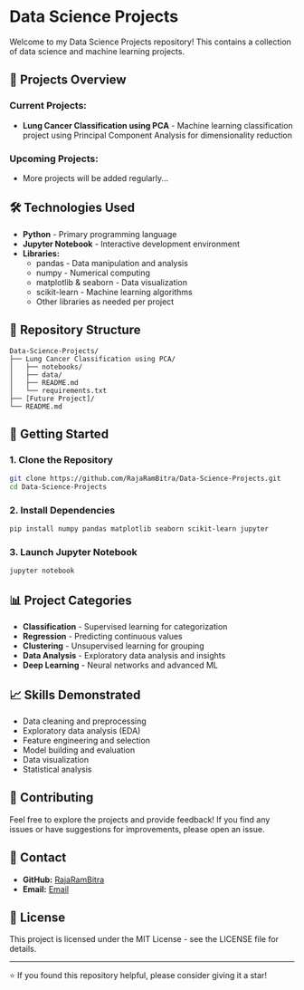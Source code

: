# Data Science Projects

Welcome to my Data Science Projects repository! This contains a collection of data science and machine learning projects.

## 🚀 Projects Overview

### Current Projects:
- **Lung Cancer Classification using PCA** - Machine learning classification project using Principal Component Analysis for dimensionality reduction

### Upcoming Projects:
- More projects will be added regularly...

## 🛠️ Technologies Used

- **Python** - Primary programming language
- **Jupyter Notebook** - Interactive development environment
- **Libraries:**
  - pandas - Data manipulation and analysis
  - numpy - Numerical computing
  - matplotlib & seaborn - Data visualization
  - scikit-learn - Machine learning algorithms
  - Other libraries as needed per project

## 📁 Repository Structure

```
Data-Science-Projects/
├── Lung Cancer Classification using PCA/
│   ├── notebooks/
│   ├── data/
│   ├── README.md
│   └── requirements.txt
├── [Future Project]/
└── README.md
```

## 🔧 Getting Started

### 1. Clone the Repository
```bash
git clone https://github.com/RajaRamBitra/Data-Science-Projects.git
cd Data-Science-Projects
```

### 2. Install Dependencies
```bash
pip install numpy pandas matplotlib seaborn scikit-learn jupyter
```

### 3. Launch Jupyter Notebook
```bash
jupyter notebook
```

## 📊 Project Categories

- **Classification** - Supervised learning for categorization
- **Regression** - Predicting continuous values
- **Clustering** - Unsupervised learning for grouping
- **Data Analysis** - Exploratory data analysis and insights
- **Deep Learning** - Neural networks and advanced ML

## 📈 Skills Demonstrated

- Data cleaning and preprocessing
- Exploratory data analysis (EDA)
- Feature engineering and selection
- Model building and evaluation
- Data visualization
- Statistical analysis

## 🤝 Contributing

Feel free to explore the projects and provide feedback! If you find any issues or have suggestions for improvements, please open an issue.

## 📧 Contact

- **GitHub:** [RajaRamBitra](https://github.com/RajaRamBitra)
- **Email:** [Email](rambitra01@gmail.com)

## 📄 License

This project is licensed under the MIT License - see the LICENSE file for details.

---

⭐ If you found this repository helpful, please consider giving it a star!
